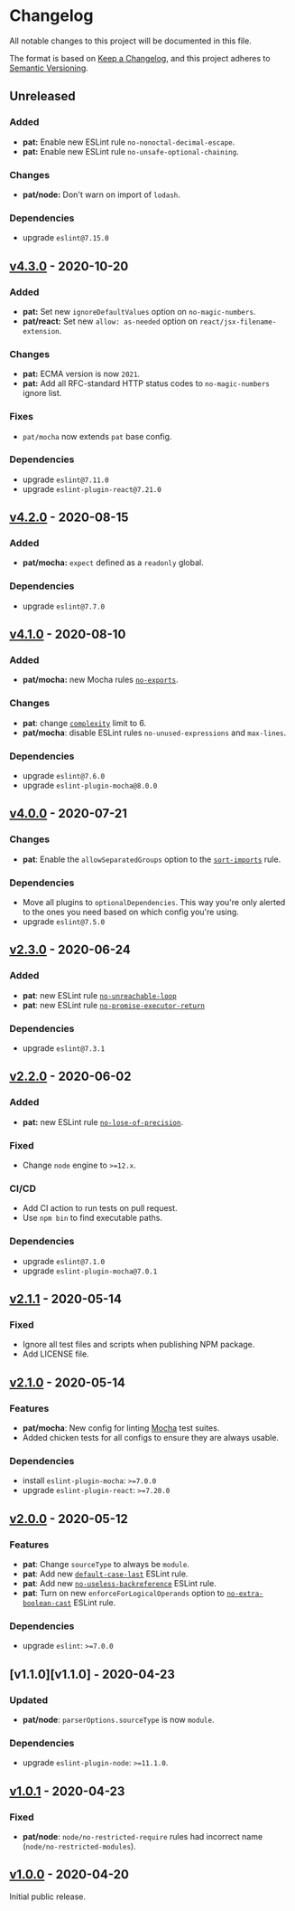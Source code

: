 # Changelog

All notable changes to this project will be documented in this file.

The format is based on [Keep a Changelog](https://keepachangelog.com/en/1.0.0/),
and this project adheres to [Semantic Versioning](https://semver.org/spec/v2.0.0.html).

## Unreleased

### Added

- **pat:** Enable new ESLint rule `no-nonoctal-decimal-escape`.
- **pat:** Enable new ESLint rule `no-unsafe-optional-chaining`.

### Changes

- **pat/node:** Don't warn on import of `lodash`.

### Dependencies

- upgrade `eslint@7.15.0`

## [v4.3.0][v4.3.0] - 2020-10-20

### Added

- **pat:** Set new `ignoreDefaultValues` option on `no-magic-numbers`.
- **pat/react:** Set new `allow: as-needed` option on `react/jsx-filename-extension`.

### Changes

- **pat:** ECMA version is now `2021`.
- **pat:** Add all RFC-standard HTTP status codes to `no-magic-numbers` ignore list.

### Fixes

- `pat/mocha` now extends `pat` base config.

### Dependencies

- upgrade `eslint@7.11.0`
- upgrade `eslint-plugin-react@7.21.0`

## [v4.2.0][v4.2.0] - 2020-08-15

### Added

- **pat/mocha:** `expect` defined as a `readonly` global.

### Dependencies

- upgrade `eslint@7.7.0`

## [v4.1.0][v4.1.0] - 2020-08-10

### Added

- **pat/mocha:** new Mocha rules [`no-exports`][mocha/no-exports].

### Changes

- **pat**: change [`complexity`][complexity] limit to 6.
- **pat/mocha**: disable ESLint rules `no-unused-expressions` and `max-lines`.

### Dependencies

- upgrade `eslint@7.6.0`
- upgrade `eslint-plugin-mocha@8.0.0`

[complexity]: https://eslint.org/docs/rules/complexity
[mocha/no-exports]: https://github.com/lo1tuma/eslint-plugin-mocha/blob/master/docs/rules/no-exports.md

## [v4.0.0][v4.0.0] - 2020-07-21

### Changes

- **pat**: Enable the `allowSeparatedGroups` option to the [`sort-imports`][sort-imports] rule.

### Dependencies

- Move all plugins to `optionalDependencies`. This way you're only alerted to the ones you need based on which config you're using.
- upgrade `eslint@7.5.0`

[sort-imports]: https://eslint.org/docs/rules/sort-imports

## [v2.3.0][v2.3.0] - 2020-06-24

### Added

- **pat**: new ESLint rule [`no-unreachable-loop`][no-unreachable-loop]
- **pat**: new ESLint rule [`no-promise-executor-return`][no-promise-executor-return]

### Dependencies

- upgrade `eslint@7.3.1`

[no-promise-executor-return]: https://eslint.org/docs/rules/no-promise-executor-return
[no-unreachable-loop]: https://eslint.org/docs/rules/no-unreachable-loop

## [v2.2.0][v2.2.0] - 2020-06-02

### Added

- **pat:** new ESLint rule [`no-lose-of-precision`][no-lose-of-precision].

### Fixed

- Change `node` engine to `>=12.x`.

### CI/CD

- Add CI action to run tests on pull request.
- Use `npm bin` to find executable paths.

### Dependencies

- upgrade `eslint@7.1.0`
- upgrade `eslint-plugin-mocha@7.0.1`

[no-lose-of-precision]: https://eslint.org/docs/rules/no-loss-of-precision

## [v2.1.1][v2.1.1] - 2020-05-14

### Fixed

- Ignore all test files and scripts when publishing NPM package.
- Add LICENSE file.

## [v2.1.0][v2.1.0] - 2020-05-14

### Features

- **pat/mocha**: New config for linting [Mocha][mocha] test suites.
- Added chicken tests for all configs to ensure they are always usable.

### Dependencies

- install `eslint-plugin-mocha`: `>=7.0.0`
- upgrade `eslint-plugin-react`: `>=7.20.0`

[mocha]: https://mochajs.org/

## [v2.0.0][v2.0.0] - 2020-05-12

### Features

- **pat**: Change `sourceType` to always be `module`.
- **pat**: Add new [`default-case-last`][default-case-last] ESLint rule.
- **pat**: Add new [`no-useless-backreference`][no-useless-backreference] ESLint rule.
- **pat**: Turn on new `enforceForLogicalOperands` option to [`no-extra-boolean-cast`][no-extra-boolean-cast] ESLint rule.

[default-case-last]: https://eslint.org/docs/rules/default-case-last
[no-extra-boolean-cast]: https://eslint.org/docs/rules/no-extra-boolean-cast
[no-useless-backreference]: https://eslint.org/docs/rules/no-useless-backreference

### Dependencies

- upgrade `eslint`: `>=7.0.0`

## [v1.1.0][v1.1.0] - 2020-04-23

### Updated

- **pat/node**: `parserOptions.sourceType` is now `module`.

### Dependencies

- upgrade `eslint-plugin-node`: `>=11.1.0`.

## [v1.0.1][v1.0.1] - 2020-04-23

### Fixed

- **pat/node**: `node/no-restricted-require` rules had incorrect name (`node/no-restricted-modules`).

## [v1.0.0][v1.0.0] - 2020-04-20

Initial public release.


[v4.3.0]: https://github.com/patrickrgaffney/eslint-config-pat/releases/tag/v4.3.0
[v4.2.0]: https://github.com/patrickrgaffney/eslint-config-pat/releases/tag/v4.2.0
[v4.1.0]: https://github.com/patrickrgaffney/eslint-config-pat/releases/tag/v4.1.0
[v4.0.0]: https://github.com/patrickrgaffney/eslint-config-pat/releases/tag/v4.0.0
[v2.3.0]: https://github.com/patrickrgaffney/eslint-config-pat/releases/tag/v2.3.0
[v2.2.0]: https://github.com/patrickrgaffney/eslint-config-pat/releases/tag/v2.2.0
[v2.1.1]: https://github.com/patrickrgaffney/eslint-config-pat/releases/tag/v2.1.1
[v2.1.0]: https://github.com/patrickrgaffney/eslint-config-pat/releases/tag/v2.1.1
[v2.0.0]: https://github.com/patrickrgaffney/eslint-config-pat/releases/tag/v2.0.0
[v1.1.1]: https://github.com/patrickrgaffney/eslint-config-pat/releases/tag/v1.1.1
[v1.0.1]: https://github.com/patrickrgaffney/eslint-config-pat/releases/tag/v1.0.1
[v1.0.0]: https://github.com/patrickrgaffney/eslint-config-pat/releases/tag/v1.0.0
